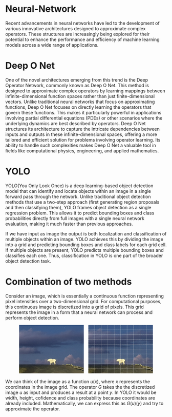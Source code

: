 # Neural-Network
Recent advancements in neural networks have led to the development of various innovative architectures designed to approximate complex operators. These structures are increasingly being explored for their potential to enhance the performance and efficiency of machine learning models across a wide range of applications.
# Deep O Net
One of the novel architectures emerging from this trend is the Deep Operator Network, commonly known as Deep O Net. This method is designed to approximate complex operators by learning mappings between infinite-dimensional function spaces rather than just finite-dimensional vectors. Unlike traditional neural networks that focus on approximating functions, Deep O Net focuses on directly learning the operators that govern these functions. This makes it particularly powerful in applications involving partial differential equations (PDEs) or other scenarios where the underlying dynamics are best described by operators. Deep O Net structures its architecture to capture the intricate dependencies between inputs and outputs in these infinite-dimensional spaces, offering a more tailored and efficient solution for problems involving operator learning. Its ability to handle such complexities makes Deep O Net a valuable tool in fields like computational physics, engineering, and applied mathematics.

# YOLO

YOLO(You Only Look Once) is a deep learning-based object detection model that can identify and locate objects within an image in a single forward pass through the network. Unlike traditional object detection methods that use a two-step approach (first generating region proposals and then classifying them), YOLO frames object detection as a single regression problem. This allows it to predict bounding boxes and class probabilities directly from full images with a single neural network evaluation, making it much faster than previous approaches.

If we have input as image the output is both localization and classification of multiple objects within an image. YOLO achieves this by dividing the image into a grid and predicting bounding boxes and class labels for each grid cell. If multiple objects are present, YOLO predicts multiple bounding boxes and classifies each one. Thus, classification in YOLO is one part of the broader object detection task.

# Combination of two methods

Consider an image, which is essentially a continuous function representing pixel intensities over a two-dimensional grid. For computational purposes, this continuous image is discretized into a grid of pixels. This grid represents the image in a form that a neural network can process and perform object detection.

<div align="center">
  <img width="40%" src="https://raw.githubusercontent.com/2lineok/Neural-Network-combination/main/explanation/goat_image.jpg" style="display: inline-block; margin-right: 10px;">
  <img width="40%" src="https://raw.githubusercontent.com/2lineok/Neural-Network-combination/main/explanation/goat_image_with_grid.jpg" style="display: inline-block;">
</div>

We can think of the image as a function $u(x)$, where $x$ represents the coordinates in the image grid. The operator $G$ takes the the discretized image $u$ as input and produces a result at a point $y$. In YOLO it would be width, height, cofidence and class probability because coordinates are already included. Mathematically, we can express this as $G(u)(y)$ and try to approximate the operator.